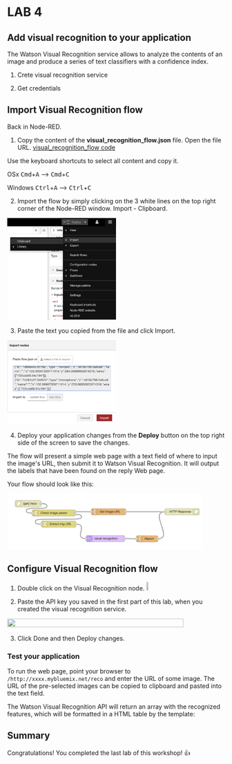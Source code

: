 # LAB 4

## Add visual recognition to your application

The Watson  Visual Recognition service allows to analyze the contents of an image and produce a series of text classifiers with a confidence index. 

1. Crete visual recognition service

2. Get credentials


## Import Visual Recognition flow

Back in Node-RED. 

1. Copy the content of the **visual_recognition_flow.json** file. Open the file URL. [visual_recognition_flow code](https://raw.githubusercontent.com/sandra-calvo/pets-ai/master/node-red-flows/dog-cat-flow.json?token=AI24OL2ZJJKOWJHL7F5WILK5PDKNG) 

Use the keyboard shortcuts to select all content and copy it.
    
  OSx
    <kbd>Cmd</kbd>+<kbd>A</kbd> -->
    <kbd>Cmd</kbd>+<kbd>C</kbd>

  Windows
    <kbd>Ctrl</kbd>+<kbd>A</kbd> -->
    <kbd>Ctrl</kbd>+<kbd>C</kbd>

2. Import the flow by simply clicking on the 3 white lines on the top right corner of the Node-RED window.  Import - Clipboard.

<img src="/images/import-flow.png" width="50%" height="50%">

3. Paste the text you copied from the file and click Import.

<img src="/images/import-code.png" width="50%" height="50%">

4. Deploy your application changes from the **Deploy** button on the top right side of the screen to save the changes.

The flow will present a simple web page with a text field of where to input the image's URL, then submit it to Watson Visual Recognition. It will output the labels that have been found on the reply Web page.

Your flow should look like this:

 <img src="/images/visual_recognition_flow.png" width="90%" height="90%"> 

## Configure Visual Recognition flow

1. Double click on the Visual Recognition node.  <img src="/images/visual_recognition_node.png" width="10%" height="10%"> 

2. Paste the API key you saved in the first part of this lab, when you created the visual recognition service. 

 <img src="/images/visual_recognition_service_credentials.png" width="90%" height="90%"> 
 
 3. Click Done and then Deploy changes. 


### Test your application

To run the web page, point your browser to  `/http://xxxx.mybluemix.net/reco` and enter the URL of some image.
The URL of the pre-selected images can be copied to clipboard and pasted into the text field.

The Watson Visual Recognition API will return an array with the recognized features, which will be formatted in a HTML table by the template:

## Summary

Congratulations! You completed the last lab of this workshop! :+1:



